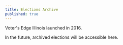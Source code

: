 ```yaml
---
title: Elections Archive
published: true
---
```



Voter's Edge Illinois launched in 2016. 

In the future, archived elections will be accessible here.
